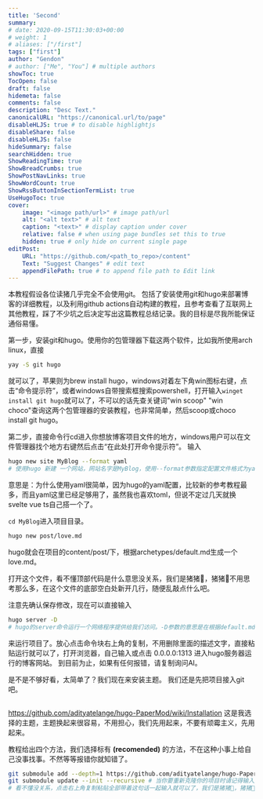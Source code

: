 ```yaml
---
title: 'Second'
summary: 
# date: 2020-09-15T11:30:03+00:00
# weight: 1
# aliases: ["/first"]
tags: ["first"]
author: "Gendon"
# author: ["Me", "You"] # multiple authors
showToc: true
TocOpen: false
draft: false
hidemeta: false
comments: false
description: "Desc Text."
canonicalURL: "https://canonical.url/to/page"
disableHLJS: true # to disable highlightjs
disableShare: false
disableHLJS: false
hideSummary: false
searchHidden: true
ShowReadingTime: true
ShowBreadCrumbs: true
ShowPostNavLinks: true
ShowWordCount: true
ShowRssButtonInSectionTermList: true
UseHugoToc: true
cover:
    image: "<image path/url>" # image path/url
    alt: "<alt text>" # alt text
    caption: "<text>" # display caption under cover
    relative: false # when using page bundles set this to true
    hidden: true # only hide on current single page
editPost:
    URL: "https://github.com/<path_to_repo>/content"
    Text: "Suggest Changes" # edit text
    appendFilePath: true # to append file path to Edit link
---
```


本教程假设各位读猪几乎完全不会使用git。
包括了安装使用git和hugo来部署博客的详细教程，以及利用github actions自动构建的教程，且参考查看了互联网上其他教程，踩了不少坑之后决定写出这篇教程总结记录。我的目标是尽我所能保证通俗易懂。

第一步，安装git和hugo。使用你的包管理器下载这两个软件，比如我所使用arch linux，直接

```bash
yay -S git hugo
```

就可以了，苹果则为brew install hugo，windows对着左下角win图标右键，点击“命令提示符”，或者windows自带搜索框搜索powershell，打开输入`winget install git hugo`就可以了，不可以的话先查关键词"win scoop" "win choco"查询这两个包管理器的安装教程，也非常简单，然后scoop或choco install git hugo。

第二步，直接命令行cd进入你想放博客项目文件的地方，windows用户可以在文件管理器找个地方右键然后点击“在此处打开命令提示符”。
输入

```bash
hugo new site MyBlog --format yaml
# 使用hugo 新建 一个网站，网站名字是MyBlog，使用--format参数指定配置文件格式为yaml。
```

意思是：为什么使用yaml很简单，因为hugo的yaml配置，比较新的参考教程最多，而且yaml这里已经足够用了，虽然我也喜欢toml，但说不定过几天就换svelte vue ts自己搭一个了。

`cd MyBlog`进入项目目录。

```bash
hugo new post/love.md
```

hugo就会在项目的content/post/下，根据archetypes/default.md生成一个love.md。

打开这个文件，看不懂顶部代码是什么意思没关系，我们是猪猪🐷，猪猪🐷不用思考那么多，在这个文件的底部空白处新开几行，随便乱敲点什么吧。

注意先确认保存修改，现在可以直接输入

```bash
hugo server -D
# hugo的server命令运行一个网络程序提供给我们访问。-D参数的意思是在根据default.md中的draft(草稿)参数生成的md文件顶部也会有draft，根据这个参数与否标记文章的是否草稿属性
```

来运行项目了。放心点击命令块右上角的复制，不用删除里面的描述文字，直接粘贴运行就可以了，打开浏览器，自己输入或点击 0.0.0.0:1313 进入hugo服务器运行的博客网站。
到目前为止，如果有任何报错，请复制询问AI。

是不是不够好看，太简单了？我们现在来安装主题。
我们还是先把项目接入git吧。

```bash

```

https://github.com/adityatelange/hugo-PaperMod/wiki/Installation
这是我选择的主题，主题换起来很容易，不用担心，我们先用起来，不要有顽霉主义，先用起来。

教程给出四个方法，我们选择标有 **(recomended)** 的方法，不在这种小事上给自己没事找事。不然等等报错你就知错了。

```bash
git submodule add --depth=1 https://github.com/adityatelange/hugo-PaperMod.git themes/PaperMod
git submodule update --init --recursive # 当你要重新克隆你的项目时请记得输入这条命令更新子插件（这里也就是主题模组）
# 看不懂没关系，点击右上角复制粘贴全部带着这句话一起输入就可以了，我们是猪猪🐷，猪猪🐷不用思考那么多
```
